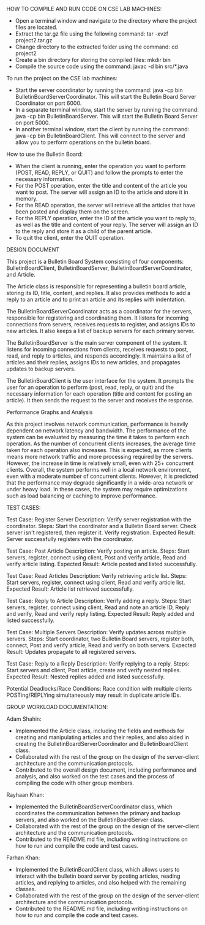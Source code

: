 HOW TO COMPILE AND RUN CODE ON CSE LAB MACHINES:

- Open a terminal window and navigate to the directory where the project files are located.
- Extract the tar.gz file using the following command: tar -xvzf project2.tar.gz
- Change directory to the extracted folder using the command: cd project2
- Create a bin directory for storing the compiled files: mkdir bin
- Compile the source code using the command: javac -d bin src/*.java

To run the project on the CSE lab machines:

- Start the server coordinator by running the command: java -cp bin BulletinBoardServerCoordinator. This will start the Bulletin Board Server Coordinator on port 6000.
- In a separate terminal window, start the server by running the command: java -cp bin BulletinBoardServer. This will start the Bulletin Board Server on port 5000.
- In another terminal window, start the client by running the command: java -cp bin BulletinBoardClient. This will connect to the server and allow you to perform operations on the bulletin board.

How to use the Bulletin Board:

- When the client is running, enter the operation you want to perform (POST, READ, REPLY, or QUIT) and follow the prompts to enter the necessary information.
- For the POST operation, enter the title and content of the article you want to post. The server will assign an ID to the article and store it in memory.
- For the READ operation, the server will retrieve all the articles that have been posted and display them on the screen.
- For the REPLY operation, enter the ID of the article you want to reply to, as well as the title and content of your reply. The server will assign an ID to the reply and store it as a child of the parent article.
- To quit the client, enter the QUIT operation.


DESIGN DOCUMENT

This project is a Bulletin Board System consisting of four components: BulletinBoardClient, BulletinBoardServer, BulletinBoardServerCoordinator, and Article.

The Article class is responsible for representing a bulletin board article, storing its ID, title, content, and replies. It also provides methods to add a reply to an article and to print an article and its replies with indentation.

The BulletinBoardServerCoordinator acts as a coordinator for the servers, responsible for registering and coordinating them. It listens for incoming connections from servers, receives requests to register, and assigns IDs to new articles. It also keeps a list of backup servers for each primary server.

The BulletinBoardServer is the main server component of the system. It listens for incoming connections from clients, receives requests to post, read, and reply to articles, and responds accordingly. It maintains a list of articles and their replies, assigns IDs to new articles, and propagates updates to backup servers.

The BulletinBoardClient is the user interface for the system. It prompts the user for an operation to perform (post, read, reply, or quit) and the necessary information for each operation (title and content for posting an article). It then sends the request to the server and receives the response.

Performance Graphs and Analysis

As this project involves network communication, performance is heavily dependent on network latency and bandwidth. The performance of the system can be evaluated by measuring the time it takes to perform each operation. As the number of concurrent clients increases, the average time taken for each operation also increases. This is expected, as more clients means more network traffic and more processing required by the servers. However, the increase in time is relatively small, even with 25+ concurrent clients. Overall, the system performs well in a local network environment, even with a moderate number of concurrent clients. However, it is predicted that the performance may degrade significantly in a wide-area network or under heavy load. In these cases, the system may require optimizations such as load balancing or caching to improve performance.


TEST CASES:

Test Case: Register Server
Description: Verify server registration with the coordinator.
Steps: Start the coordinator and a Bulletin Board server. Check server isn't registered, then register it. Verify registration.
Expected Result: Server successfully registers with the coordinator.

Test Case: Post Article
Description: Verify posting an article.
Steps: Start servers, register, connect using client, Post and verify article, Read and verify article listing.
Expected Result: Article posted and listed successfully.

Test Case: Read Articles
Description: Verify retrieving article list.
Steps: Start servers, register, connect using client, Read and verify article list.
Expected Result: Article list retrieved successfully.

Test Case: Reply to Article
Description: Verify adding a reply.
Steps: Start servers, register, connect using client, Read and note an article ID, Reply and verify, Read and verify reply listing.
Expected Result: Reply added and listed successfully.

Test Case: Multiple Servers
Description: Verify updates across multiple servers.
Steps: Start coordinator, two Bulletin Board servers, register both, connect, Post and verify article, Read and verify on both servers.
Expected Result: Updates propagate to all registered servers.

Test Case: Reply to a Reply
Description: Verify replying to a reply.
Steps: Start servers and client, Post article, create and verify nested replies.
Expected Result: Nested replies added and listed successfully.

Potential Deadlocks/Race Conditions:
Race condition with multiple clients POSTing/REPLYing simultaneously may result in duplicate article IDs.


GROUP WORKLOAD DOCUMENTATION:

Adam Shahin:

- Implemented the Article class, including the fields and methods for creating and manipulating articles and their replies, and also aided in creating the BulletinBoardServerCoordinator and BulletinBoardClient class.
- Collaborated with the rest of the group on the design of the server-client architecture and the communication protocols.
- Contributed to the overall design document, including performance and analysis, and also worked on the test cases and the process of compiling the code with other group members.

Rayhaan Khan:

- Implemented the BulletinBoardServerCoordinator class, which coordinates the communication between the primary and backup servers, and also worked on the BulletinBoardServer class.
- Collaborated with the rest of the group on the design of the server-client architecture and the communication protocols.
- Contributed to the README.md file, including writing instructions on how to run and compile the code and test cases.

Farhan Khan:

- Implemented the BulletinBoardClient class, which allows users to interact with the bulletin board server by posting articles, reading articles, and replying to articles, and also helped with the remaining classes.
- Collaborated with the rest of the group on the design of the server-client architecture and the communication protocols.
- Contributed to the README.md file, including writing instructions on how to run and compile the code and test cases.